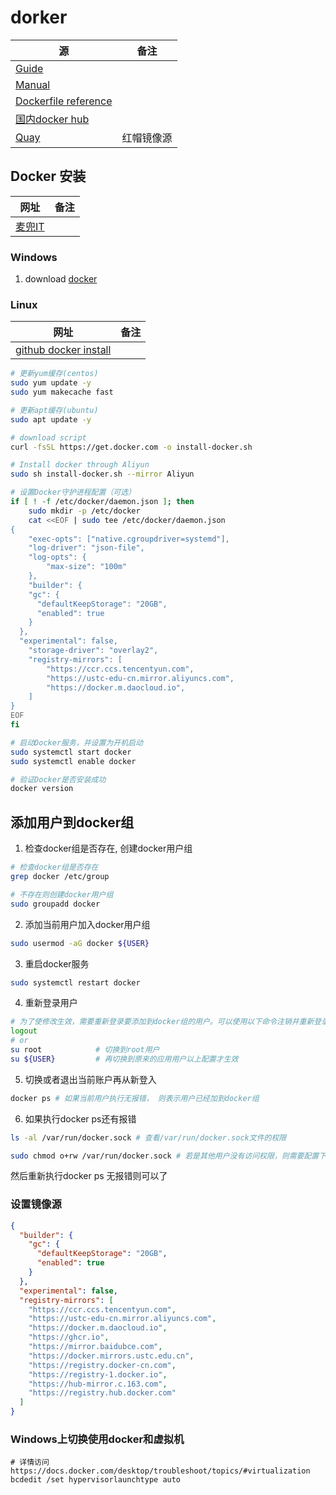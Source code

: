 # dorker

| 源                                                           | 备注       |
| ------------------------------------------------------------ | ---------- |
| [Guide](https://docs.docker.com/guides/)                     |            |
| [Manual](https://docs.docker.com/manuals/)                   |            |
| [Dockerfile reference](https://docs.docker.com/reference/dockerfile/) |            |
| [国内docker hub](https://hub-stage.docker.com/)              |            |
| [Quay](https://quay.io/signin/)                              | 红帽镜像源 |

## Docker 安装

| 网址                                                   | 备注 |
| ------------------------------------------------------ | ---- |
| [麦兜IT](https://dockertips.readthedocs.io/en/latest/) |      |

### Windows

1. download [docker](https://docs.docker.com/docker-for-windows/install/)

### Linux

| 网址                                                         | 备注 |
| ------------------------------------------------------------ | ---- |
| [github docker install](https://github.com/docker/docker-install) |      |

```sh
# 更新yum缓存(centos)
sudo yum update -y
sudo yum makecache fast

# 更新apt缓存(ubuntu)
sudo apt update -y

# download script
curl -fsSL https://get.docker.com -o install-docker.sh

# Install docker through Aliyun
sudo sh install-docker.sh --mirror Aliyun

# 设置Docker守护进程配置（可选）
if [ ! -f /etc/docker/daemon.json ]; then
    sudo mkdir -p /etc/docker
    cat <<EOF | sudo tee /etc/docker/daemon.json
{
    "exec-opts": ["native.cgroupdriver=systemd"],
    "log-driver": "json-file",
    "log-opts": {
        "max-size": "100m"
    },
    "builder": {
    "gc": {
      "defaultKeepStorage": "20GB",
      "enabled": true
    }
  },
  "experimental": false,
    "storage-driver": "overlay2",
    "registry-mirrors": [
        "https://ccr.ccs.tencentyun.com",
        "https://ustc-edu-cn.mirror.aliyuncs.com",
        "https://docker.m.daocloud.io",
    ]
}
EOF
fi

# 启动Docker服务，并设置为开机启动
sudo systemctl start docker
sudo systemctl enable docker

# 验证Docker是否安装成功
docker version
```

## 添加用户到docker组

1. 检查docker组是否存在, 创建docker用户组

```sh
# 检查docker组是否存在
grep docker /etc/group

# 不存在则创建docker用户组
sudo groupadd docker
```

2. 添加当前用户加入docker用户组

```sh
sudo usermod -aG docker ${USER}
```

3. 重启docker服务

```sh
sudo systemctl restart docker
```

4. 重新登录用户

```sh
# 为了使修改生效，需要重新登录要添加到docker组的用户。可以使用以下命令注销并重新登录：
logout
# or
su root            # 切换到root用户
su ${USER}         # 再切换到原来的应用用户以上配置才生效
```

5. 切换或者退出当前账户再从新登入

```sh
docker ps # 如果当前用户执行无报错， 则表示用户已经加到docker组 
```

6. 如果执行docker ps还有报错

```sh
ls -al /var/run/docker.sock # 查看/var/run/docker.sock文件的权限
```

```sh
sudo chmod o+rw /var/run/docker.sock # 若是其他用户没有访问权限，则需要配置下权限
```

然后重新执行docker ps 无报错则可以了

### 设置镜像源

```json
{
  "builder": {
    "gc": {
      "defaultKeepStorage": "20GB",
      "enabled": true
    }
  },
  "experimental": false,
  "registry-mirrors": [
    "https://ccr.ccs.tencentyun.com",
    "https://ustc-edu-cn.mirror.aliyuncs.com",
    "https://docker.m.daocloud.io",
    "https://ghcr.io",
    "https://mirror.baidubce.com",
    "https://docker.mirrors.ustc.edu.cn",
    "https://registry.docker-cn.com",
    "https://registry-1.docker.io",
    "https://hub-mirror.c.163.com",
    "https://registry.hub.docker.com"
  ]
}
```

### Windows上切换使用docker和虚拟机

```shell
# 详情访问https://docs.docker.com/desktop/troubleshoot/topics/#virtualization
bcdedit /set hypervisorlaunchtype auto
```

